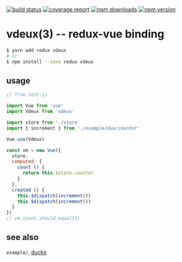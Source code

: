 [![build status](https://gitlab.com/citygro/vdeux/badges/latest/build.svg)](https://gitlab.com/citygro/vdeux/commits/latest)
[![coverage report](https://gitlab.com/citygro/vdeux/badges/latest/coverage.svg)](https://gitlab.com/citygro/vdeux/commits/latest)
[![npm downloads](https://img.shields.io/npm/dt/vdeux.svg)](https://npmjs.org/package/vdeux)
[![npm version](https://img.shields.io/npm/v/vdeux.svg)](https://npmjs.org/package/vdeux)

vdeux(3) -- redux-vue binding
=============================

```sh
$ yarn add redux vdeux
# or
$ npm install --save redux vdeux
```

## usage

```js
// from test.js

import Vue from 'vue'
import Vdeux from 'vdeux'

import store from './store'
import { increment } from './example/dux/counter'

Vue.use(Vdeux)

const vm = new Vue({
  store,
  computed: {
    count () {
      return this.$state.counter
    }
  },
  created () {
    this.$dispatch(increment())
    this.$dispatch(increment())
  }
})
// vm.count.should.equal(2)
```

## see also

`example/`, [ducks]

[ducks]: https://gitlab.com/citygro/ducks-modular-redux
